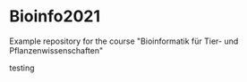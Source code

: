# Bioinfo2021
Example repository for the course "Bioinformatik für Tier- und Pflanzenwissenschaften" 

testing

